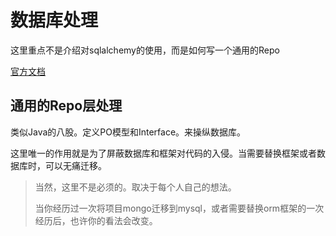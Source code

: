 # 数据库处理

这里重点不是介绍对sqlalchemy的使用，而是如何写一个通用的Repo

[官方文档](https://docs.sqlalchemy.org/en/20/index.html)


## 通用的Repo层处理

类似Java的八股。定义PO模型和Interface。来操纵数据库。

这里唯一的作用就是为了屏蔽数据库和框架对代码的入侵。当需要替换框架或者数据库时，可以无痛迁移。


> 当然，这里不是必须的。取决于每个人自己的想法。
> 
> 当你经历过一次将项目mongo迁移到mysql，或者需要替换orm框架的一次经历后，也许你的看法会改变。
